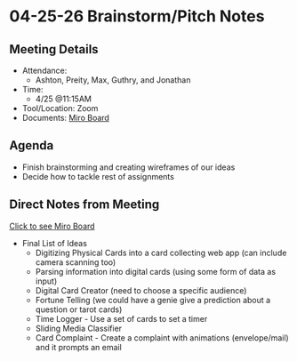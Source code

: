 # 04-25-26 Brainstorm/Pitch Notes

## Meeting Details
* Attendance: 
  * Ashton, Preity, Max, Guthry, and Jonathan
* Time:
  * 4/25 @11:15AM
* Tool/Location: Zoom
* Documents: [Miro Board](https://miro.com/app/board/uXjVIfIYtaA=/?share_link_id=214741704421)

## Agenda
* Finish brainstorming and creating wireframes of our ideas
* Decide how to tackle rest of assignments


## Direct Notes from Meeting
[Click to see Miro Board](../../specs/brainstorm/CSE%20110%20Team%2007%20-%20Sevens%20on%20the%20Stack.pdf)

* Final List of Ideas
  * Digitizing Physical Cards into a card collecting web app (can include camera scanning too)
  * Parsing information into digital cards (using some form of data as input)
  * Digital Card Creator (need to choose a specific audience)
  * Fortune Telling (we could have a genie give a prediction about a question or tarot cards)
  * Time Logger - Use a set of cards to set a timer
  * Sliding Media Classifier
  * Card Complaint - Create a complaint with animations (envelope/mail) and it prompts an email

